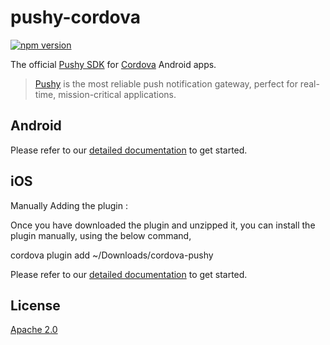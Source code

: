 # pushy-cordova
[![npm version](https://badge.fury.io/js/pushy-cordova.svg)](https://www.npmjs.com/package/pushy-cordova)

The official [Pushy SDK](https://pushy.me/) for [Cordova](https://cordova.apache.org/) Android apps.

> [Pushy](https://pushy.me/) is the most reliable push notification gateway, perfect for real-time, mission-critical applications.

## Android

Please refer to our [detailed documentation](https://pushy.me/docs/additional-platforms/cordova-android) to get started.

## iOS

Manually Adding the plugin :

Once you have downloaded the plugin and unzipped it, you can install the plugin manually, using the below command,

cordova plugin add ~/Downloads/cordova-pushy

Please refer to our [detailed documentation](https://github.com/SreenivasR/pushy-cordova/blob/master/PUSHY.ME%20iOS%20Integration.pdf) to get started.

## License

[Apache 2.0](LICENSE)
